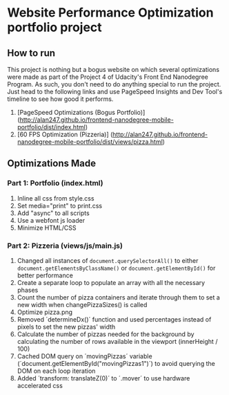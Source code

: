 # Website Performance Optimization portfolio project

## How to run

This project is nothing but a bogus website on which several optimizations were made as part of the Project 4 of Udacity's Front End Nanodegree Program. As such, you don't need to do anything special to run the project. Just head to the following links and use PageSpeed Insights and Dev Tool's timeline to see how good it performs.

1. [PageSpeed Optimizations (Bogus Portfolio)] (http://alan247.github.io/frontend-nanodegree-mobile-portfolio/dist/index.html)
2. [60 FPS Optimization (Pizzeria)] (http://alan247.github.io/frontend-nanodegree-mobile-portfolio/dist/views/pizza.html)

## Optimizations Made

### Part 1: Portfolio (index.html)

1. Inline all css from style.css
1. Set media="print" to print.css
1. Add "async" to all scripts
1. Use a webfont js loader
1. Minimize HTML/CSS

### Part 2: Pizzeria (views/js/main.js)

1. Changed all instances of `document.querySelectorAll()` to either `document.getElementsByClassName()` or `document.getElementById()` for better performance
1. Create a separate loop to populate an array with all the necessary phases
1. Count the number of pizza containers and iterate through them to set a new width when changePizzaSizes() is called
1. Optimize pizza.png
1. Removed ´determineDx()´ function and used percentages instead of pixels to set the new pizzas' width
1. Calculate the number of pizzas needed for the background by calculating the number of rows available in the viewport (innerHeight / 100)
1. Cached DOM query on ´movingPizzas´ variable (´document.getElementById("movingPizzas1")´) to avoid querying the DOM on each loop iteration 
1. Added ´transform: translateZ(0)´ to ´.mover´ to use hardware accelerated css






